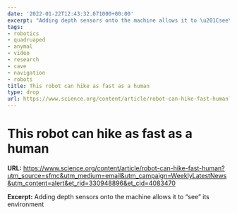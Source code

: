 ```yaml
---
date: '2022-01-22T12:43:32.071000+00:00'
excerpt: "Adding depth sensors onto the machine allows it to \u201Csee\u201D its environment"
tags:
- robotics
- quadruaped
- anymal
- video
- research
- cave
- navigation
- robots
title: This robot can hike as fast as a human
type: drop
url: https://www.science.org/content/article/robot-can-hike-fast-human?utm_source=sfmc&utm_medium=email&utm_campaign=WeeklyLatestNews&utm_content=alert&et_rid=330948896&et_cid=4083470
---
```


# This robot can hike as fast as a human

**URL:** https://www.science.org/content/article/robot-can-hike-fast-human?utm_source=sfmc&utm_medium=email&utm_campaign=WeeklyLatestNews&utm_content=alert&et_rid=330948896&et_cid=4083470

**Excerpt:** Adding depth sensors onto the machine allows it to “see” its environment
